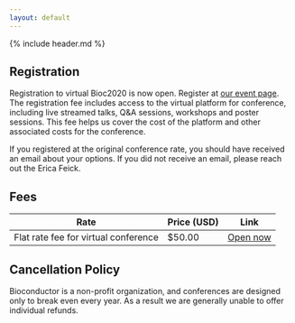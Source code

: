 ```yaml
---
layout: default
---
```


{% include header.md %}

## Registration

Registration to virtual Bioc2020 is now open. Register at [our event page](https://datasciences.eventsmart.com/events/bioc2020/).
The registration fee includes access to the virtual platform for conference, including live streamed talks, Q&A sessions, workshops and poster sessions. This fee helps us cover the cost of the platform and other associated costs for the conference. 

If you registered at the original conference rate, you should have received an email about your options. If you did not receive an email, please reach out the Erica Feick.

## Fees

| Rate                     | Price (USD) | Link                      |
|--------------------------|-------------|---------------------------|
| Flat rate fee for virtual conference | $50.00     | [Open now](https://datasciences.eventsmart.com/events/bioc2020/)            |

## Cancellation Policy

Bioconductor is a non-profit organization, and conferences are designed only to break even every year. As a result we are generally unable to offer individual refunds.
